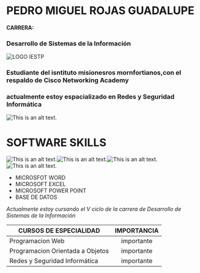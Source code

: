 
# PEDRO MIGUEL ROJAS GUADALUPE
**CARRERA:**
### Desarrollo de Sistemas de la Información

![LOGO IESTP](https://mir-s3-cdn-cf.behance.net/user/276/5d4ac7215398023.5d2383ac5ab5e.png)


### Estudiante del isntituto misionesros mornfortianos,con el respaldo de Cisco Networking Academy
### actualmente estoy espacializado en Redes y Seguridad Informática

![This is an alt text.](https://postgrado.ucsp.edu.pe/wp-content/uploads/2020/12/tipos-seguridad-redes.jpg)

  # SOFTWARE SKILLS
  ![This is an alt text.](https://cdn.icon-icons.com/icons2/2397/PNG/96/microsoft_office_word_logo_icon_145724.png)![This is an alt text.](https://cdn.icon-icons.com/icons2/1156/PNG/96/1486565571-microsoft-office-excel_81549.png)![This is an alt text.](https://cdn.icon-icons.com/icons2/1156/PNG/96/1486565574-microsoft-office-power-point_81552.png)![This is an alt text.](https://cdn.icon-icons.com/icons2/1502/PNG/96/officedatabase_103574.png)
* MICROSFOT WORD
* MICROSOFT EXCEL
* MICROSOFT POWER POINT
* BASE DE DATOS


_Actualmente estoy cursando el V ciclo de la carrera de Desarrollo de Sistemas  de la Información_



| CURSOS DE ESPECIALIDAD | IMPORTANCIA |
| ------------- |:-------------:|
Programacion Web   | importante   |
Programacion Orientada a Objetos    | importante   |
| Redes y Seguridad Informática  | importante  |